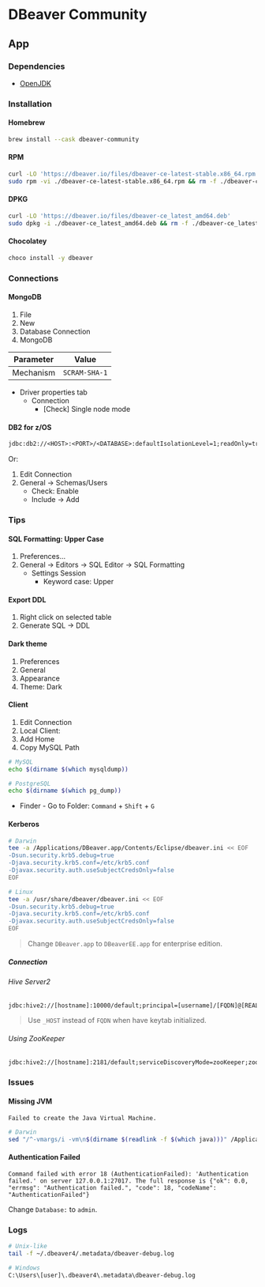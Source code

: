 # DBeaver Community

<!--
Blueprints
Customers
  Client
    Development
    Stating
    Production
Machines
  Apex
  Docker
-->

## App

### Dependencies

- [OpenJDK](/openjdk.md)

### Installation

#### Homebrew

```sh
brew install --cask dbeaver-community
```

#### RPM

```sh
curl -LO 'https://dbeaver.io/files/dbeaver-ce-latest-stable.x86_64.rpm'
sudo rpm -vi ./dbeaver-ce-latest-stable.x86_64.rpm && rm -f ./dbeaver-ce-latest-stable.x86_64.rpm
```

#### DPKG

```sh
curl -LO 'https://dbeaver.io/files/dbeaver-ce_latest_amd64.deb'
sudo dpkg -i ./dbeaver-ce_latest_amd64.deb && rm -f ./dbeaver-ce_latest_amd64.deb
```

#### Chocolatey

```sh
choco install -y dbeaver
```

### Connections

#### MongoDB

1. File
2. New
3. Database Connection
4. MongoDB

| Parameter | Value
| --- | --- |
| Mechanism | `SCRAM-SHA-1` |

- Driver properties tab
  - Connection
    - \[Check] Single node mode

#### DB2 for z/OS

```txt
jdbc:db2://<HOST>:<PORT>/<DATABASE>:defaultIsolationLevel=1;readOnly=true;currentSchema=<SCHEMA>;
```

Or:

1. Edit Connection
2. General -> Schemas/Users
   - Check: Enable
   - Include -> Add

### Tips

#### SQL Formatting: Upper Case

1. Preferences...
2. General -> Editors -> SQL Editor -> SQL Formatting
   - Settings Session
     - Keyword case: Upper

#### Export DDL

1. Right click on selected table
2. Generate SQL -> DDL

<!--
####

~/Library/DBeaverData/workspace6/General/.dbeaver/credentials-config.json

https://gist.github.com/felipou/50b60309f99b70b1e28f6d22da5d8e61
-->

#### Dark theme

1. Preferences
2. General
3. Appearance
4. Theme: Dark

#### Client

1. Edit Connection
2. Local Client:
3. Add Home
4. Copy MySQL Path

```sh
# MySQL
echo $(dirname $(which mysqldump))

# PostgreSQL
echo $(dirname $(which pg_dump))
```

- Finder - Go to Folder: `Command` + `Shift` + `G`

#### Kerberos

```sh
# Darwin
tee -a /Applications/DBeaver.app/Contents/Eclipse/dbeaver.ini << EOF
-Dsun.security.krb5.debug=true
-Djava.security.krb5.conf=/etc/krb5.conf
-Djavax.security.auth.useSubjectCredsOnly=false
EOF

# Linux
tee -a /usr/share/dbeaver/dbeaver.ini << EOF
-Dsun.security.krb5.debug=true
-Djava.security.krb5.conf=/etc/krb5.conf
-Djavax.security.auth.useSubjectCredsOnly=false
EOF
```

> Change `DBeaver.app` to `DBeaverEE.app` for enterprise edition.

##### Connection

###### Hive Server2

```txt
jdbc:hive2://[hostname]:10000/default;principal=[username]/[FQDN]@[REALM]
```

> Use `_HOST` instead of `FQDN` when have keytab initialized.

###### Using ZooKeeper

```txt
jdbc:hive2://[hostname]:2181/default;serviceDiscoveryMode=zooKeeper;zooKeeperNamespace=hiveserver2
```

### Issues

#### Missing JVM

```log
Failed to create the Java Virtual Machine.
```

```sh
# Darwin
sed "/^-vmargs/i -vm\n$(dirname $(readlink -f $(which java)))" /Applications/DBeaver.app/Contents/Eclipse/dbeaver.ini
```

#### Authentication Failed

```log
Command failed with error 18 (AuthenticationFailed): 'Authentication failed.' on server 127.0.0.1:27017. The full response is {"ok": 0.0, "errmsg": "Authentication failed.", "code": 18, "codeName": "AuthenticationFailed"}
```

Change `Database:` to `admin`.

### Logs

```sh
# Unix-like
tail -f ~/.dbeaver4/.metadata/dbeaver-debug.log

# Windows
C:\Users\[user]\.dbeaver4\.metadata\dbeaver-debug.log
```
